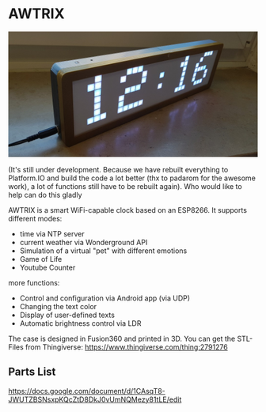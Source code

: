 # AWTRIX

![AWTRIX Preview](assets/awtrix.jpg?raw=true "AWTRIX")

(It's still under development. Because we have rebuilt everything to Platform.IO and build the code a lot better (thx to padarom for the awesome work), a lot of functions still have to be rebuilt again). Who would like to help can do this gladly

AWTRIX is a smart WiFi-capable clock based on an ESP8266.
It supports different modes:
- time via NTP server
- current weather via Wonderground API
- Simulation of a virtual "pet" with different emotions
- Game of Life
- Youtube Counter

more functions:
- Control and configuration via Android app (via UDP)
- Changing the text color
- Display of user-defined texts
- Automatic brightness control via LDR

The case is designed in Fusion360 and printed in 3D.
You can get the STL-Files from Thingiverse:
https://www.thingiverse.com/thing:2791276


## Parts List
https://docs.google.com/document/d/1CAsqT8-JWUTZBSNsxpKQcZtD8DkJ0vUmNQMezy81tLE/edit
